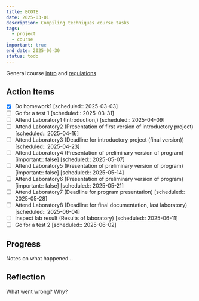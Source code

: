 ```yaml
---
title: ECOTE
date: 2025-03-01
description: Compiling techniques course tasks
tags:
  - project
  - course
important: true
end_date: 2025-06-30
status: todo
---
```


General course [intro](https://studia.elka.pw.edu.pl/f-raw/25L/103A-CSCSN-ISA-ECOTE/priv//ECOTE.pdf) and [regulations](https://studia.elka.pw.edu.pl/f-raw/25L/103A-CSCSN-ISA-ECOTE/priv//ECOTE-regL2025.pdf)

## Action Items

- [x] Do homework1  [scheduled:: 2025-03-03]
- [ ] Go for a test 1  [scheduled:: 2025-03-31]
- [ ] Attend Laboratory1 (Introduction,)  [scheduled:: 2025-04-09]
- [ ] Attend Laboratory2 (Presentation of first version of introductory project)  [scheduled:: 2025-04-16]
- [ ] Attend Laboratory3 (Deadline for introductory project (final version))  [scheduled:: 2025-04-23]
- [ ] Attend Laboratory4 (Presentation of preliminary version of program) [important:: false] [scheduled:: 2025-05-07]
- [ ] Attend Laboratory5 (Presentation of preliminary version of program) [important:: false] [scheduled:: 2025-05-14]
- [ ] Attend Laboratory6 (Presentation of preliminary version of program) [important:: false] [scheduled:: 2025-05-21]
- [ ] Attend Laboratory7 (Deadline for program presentation)  [scheduled:: 2025-05-28]
- [ ] Attend Laboratory8 (Deadline for final documentation, last laboratory)  [scheduled:: 2025-06-04]
- [ ] Inspect lab result  (Results of laboratory)  [scheduled:: 2025-06-11]
- [ ] Go for a test 2  [scheduled:: 2025-06-02]

## Progress

Notes on what happened...

## Reflection

What went wrong? Why?
